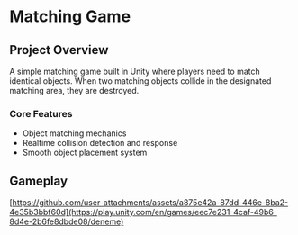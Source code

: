 # Matching Game

## Project Overview
A simple matching game built in Unity where players need to match identical objects. When two matching objects collide in the designated matching area, they are destroyed.

### Core Features
- Object matching mechanics
- Realtime collision detection and response
- Smooth object placement system

## Gameplay
[https://github.com/user-attachments/assets/a875e42a-87dd-446e-8ba2-4e35b3bbf60d](https://play.unity.com/en/games/eec7e231-4caf-49b6-8d4e-2b6fe8dbde08/deneme)


